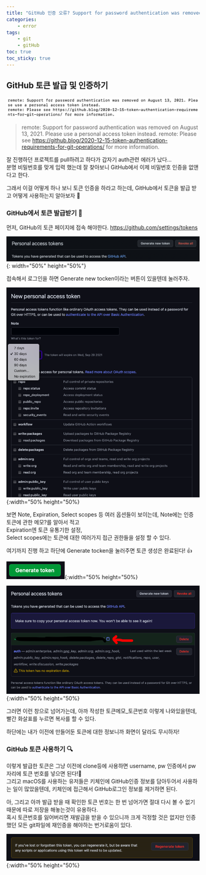 ```yaml
---
title: "GitHub 인증 오류? Support for password authentication was removed"
categories:
    - error
tags:
    - git
    - gitHub
toc: true
toc_sticky: true
---
```


## GitHub 토큰 발급 및 인증하기

![Git_Error](/images/git/git_error.png)
> remote: Support for password authentication was removed on August 13, 2021. Please use a personal access token instead.
> remote: Please see https://github.blog/2020-12-15-token-authentication-requirements-for-git-operations/ for more information.

잘 진행하던 프로젝트를 pull하려고 하다가 갑자기 auth관련 에러가 났다...  
분명 비밀번호를 맞게 입력 했는데 잘 찾아보니 GitHub에서 이제 비밀번호 인증을 없앤다고 한다.  

그래서 이걸 어떻게 하나 보니 토큰 인증을 하라고 하는데, GitHub에서 토큰을 발급 받고 어떻게 사용하는지 알아보자 👊

### GitHub에서 토큰 발급받기 🔑

먼저, GitHub의 토큰 페이지에 접속 해야한다.
<https://github.com/settings/tokens>

![Git_Error](/images/git/git_generate_tocken.png){: width="50%" height="50%"}

접속해서 로그인을 하면 Generate new tocken이라는 버튼이 있을텐데 눌러주자.  

![Git_Tocken](/images/git/git_new_tocken.png){:width="50% height="50%}

보면 Note, Expiration, Select scopes 등 여러 옵션들이 보이는데,  Note에는 인증 토큰에 관한 메모?를 알아서 적고  
Expiration엔 토큰 유통기한 설정,  
Select scopes에는 토큰에 대한 여러가지 접근 권한들을 설정 할 수 있다.  

여기까지 진행 하고 하단에 Generate tocken을 눌러주면 토큰 생성은 완료된다! 👍  

![Git_Tocken_Button](/images/git/git_generate_tocken_btn.png){:width="50% height="50%}


![Git_Tocken_Complete](/images/git/git_complete_tocken.png){:width="50% height="50%}

그러면 이런 창으로 넘어가는데, 아까 작성한 토큰메모_토큰번호 이렇게 나와있을텐데, 빨간 화살표를 누르면 복사를 할 수 있다.  

하단에는 내가 이전에 만들어둔 토큰에 대한 정보니까 화면이 달라도 무시하자!  


### GitHub 토큰 사용하기 🔍  
이렇게 발급한 토큰은 그냥 이전에 clone등에 사용하면 username, pw 인증에서 pw자리에 토큰 번호를 넣으면 된다!👏  
그리고 macOS를 사용하는 유저들은 키체인에 GitHub인증 정보를 담아두어서 사용하는 일이 많았을텐데, 키체인에 접근해서 GitHub로그인 정보를 제거하면 된다.  

아, 그리고 아까 발급 받을 때 확인한 토큰 번호는 한 번 넘어가면 절대 다시 볼 수 없기 때문에 따로 저장을 해놓는것이 유용하다.  
혹시 토큰번호를 잃어버리면 재발급을 받을 수 있으니까 크게 걱정할 것은 없지만 인증했던 모든 git파일에 재인증을 해야하는 번거로움이 있다.  

![Git_Tocken_Complete](/images/git/git_regenerate_tocken.png){:width="50% height="50%}